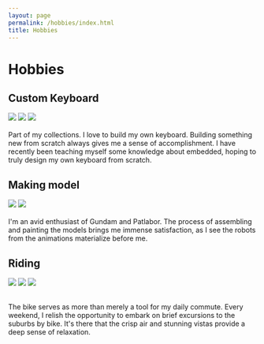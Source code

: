 ```yaml
---
layout: page
permalink: /hobbies/index.html
title: Hobbies
---
```


# Hobbies

## Custom Keyboard

<div class="third">
<img src="/images/WechatIMG1168.jpg">
<img src="/images/WechatIMG1171.jpg">
<img src="/images/WechatIMG1175.jpg">  
</div>
<br>Part of my collections. I love to build my own keyboard. Building something new from scratch always gives me a sense of accomplishment. I have recently been teaching myself some knowledge about embedded, hoping to truly design my own keyboard from scratch.




## Making model

<div class="half">
<img src="/images/WechatIMG1172.jpg">
<img src="/images/WechatIMG1176.jpg">

</div>
<br>I'm an avid enthusiast of Gundam and Patlabor. The process of assembling and painting the models brings me immense satisfaction, as I see the robots from the animations materialize before me.


## Riding

<div class="third">
<img src="/images/WechatIMG1185.jpg">
<img src="/images/WechatIMG1173.jpg">
<img src="/images/WechatIMG1159.jpg">
</div>

<br> The bike serves as more than merely a tool for my daily commute. Every weekend, I relish the opportunity to embark on brief excursions to the suburbs by bike. It's there that the crisp air and stunning vistas provide a deep sense of relaxation.







